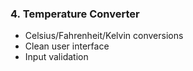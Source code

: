 ### **4. Temperature Converter**

- Celsius/Fahrenheit/Kelvin conversions
- Clean user interface
- Input validation